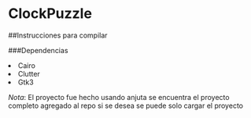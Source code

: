 # ClockPuzzle

##Instrucciones para compilar

###Dependencias
<li>Cairo
<li>Clutter
<li>Gtk3

*Nota*: El proyecto fue hecho usando anjuta se encuentra el proyecto completo agregado al repo si se desea se puede solo cargar el proyecto
